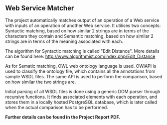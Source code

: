 ## Web Service Matcher

The project automatically matches output of an operation of a Web service with inputs of an operation of another Web service. It utilises two concepts: Syntactic matching, based on how similar 2 strings are in terms of the characters they contain and Semantic matching, based on how similar 2 strings are in terms of the meaning associated with each.

The algorithm for Syntactic matching is called "Edit Distance". More details can be found here:
http://www.algorithmist.com/index.php/Edit_Distance

As for Sematic matching, OWL web ontology language is used. OWlAPI is used to classify the ontology file, which contains all the annotations from sample WSDL files. The same API is used to perform the comparison, based on how similar the two strings are.

Initial parsing of all WSDL files is done using a generic DOM parser through recursive functions. It finds associated elements with each operation, and stores them in a locally hosted PostgreSQL database, which is later called when the actual comparison has to be performed.

<b>Further details can be found in the Project Report PDF.</b>
